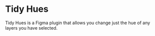 # Tidy Hues

Tidy Hues is a Figma plugin that allows you change just the hue of any layers you have selected.
